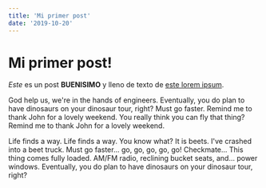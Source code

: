 ```yaml
---
title: 'Mi primer post'
date: '2019-10-20'
---
```


# Mi primer post!

_Este_ es un post **BUENISIMO** y lleno de texto de
[este lorem ipsum](https://jeffsum.com/).

God help us, we're in the hands of engineers. Eventually, you do plan to have
dinosaurs on your dinosaur tour, right? Must go faster. Remind me to thank John
for a lovely weekend. You really think you can fly that thing? Remind me to
thank John for a lovely weekend.

Life finds a way. Life finds a way. You know what? It is beets. I've crashed
into a beet truck. Must go faster... go, go, go, go, go! Checkmate... This thing
comes fully loaded. AM/FM radio, reclining bucket seats, and... power windows.
Eventually, you do plan to have dinosaurs on your dinosaur tour, right? 